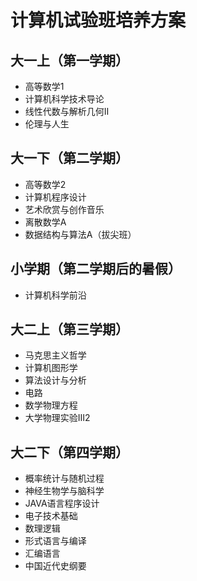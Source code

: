 # 计算机试验班培养方案

## 大一上（第一学期）
- 高等数学1
- 计算机科学技术导论
- 线性代数与解析几何Ⅱ
- 伦理与人生

## 大一下（第二学期）
- 高等数学2
- 计算机程序设计
- 艺术欣赏与创作音乐
- 离散数学A
- 数据结构与算法A（拔尖班）

## 小学期（第二学期后的暑假）
- 计算机科学前沿

## 大二上（第三学期）
- 马克思主义哲学
- 计算机图形学
- 算法设计与分析
- 电路
- 数学物理方程
- 大学物理实验Ⅲ2

## 大二下（第四学期）
- 概率统计与随机过程
- 神经生物学与脑科学
- JAVA语言程序设计
- 电子技术基础
- 数理逻辑
- 形式语言与编译
- 汇编语言
- 中国近代史纲要
